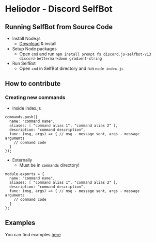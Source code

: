 # Heliodor - Discord SelfBot
## Running SelfBot from Source Code
* Install Node.js
  - [Download](https://nodejs.org/en/download) & install
* Setup Node packages
  - Open `cmd` and run `npm install prompt fs discord.js-selfbot-v13 discord-bettermarkdown gradient-string`
* Run SelfBot
  - Open `cmd` in SelfBot directory and run `node index.js`
## How to contribute
### Creating new commands
* Inside index.js
```
commands.push({
  name: "command name",
  aliases: [ "command alias 1", "command alias 2" ],
  description: "command description",
  func: (msg, args) => { // msg - message sent, args - message arguments
    // command code
  }
});
```
* Externally
  - Must be in `commands` directory!
```
module.exports = {
  name: "command name",
  aliases: [ "command alias 1", "command alias 2" ],
  description: "command description",
  func: (msg, args) => { // msg - message sent, args - message arguments
    // command code
  }
};
```
## Examples
You can find examples [here](./examples/)